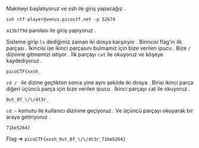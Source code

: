 Makineyi başlatıyoruz ve ssh ile giriş yapacağız .
```
ssh ctf-player@venus.picoctf.net -p 52674
```
```a13b7f9d``` parolası ile giriş yapıyoruz .

Sisteme girip ```ls``` dediğimiz zaman iki dosya karşılıyor . Birincisi
flag'in ilk parçası . İkincisi ise ikinci parçasını bulmamız için bize verilen ipucu . Bize ```/``` dizinine gitmemizi istiyor . 
İlk parçayı ```cat``` ile okuyoruz ve köşeye kaydediyoruz .
```
picoCTF{xxsh_
```
```cd / ``` ile dizine geçtikten sonra yine aynı şekilde iki dosya . Birisi ikinci parça diğeri üçüncü parça için bize verilen ipucu . 
İkinci parçayı cat ile okuyoruz .
```
0ut_0f_\/\/4t3r_
```
```cd ~``` komutu ile kullanıcı dizinine geçiyoruz . Ve üçüncü parçayı okuyarak bir araya getiriyoruz .
```
71be5264}
```

Flag => ```picoCTF{xxsh_0ut_0f_\/\/4t3r_71be5264}```
